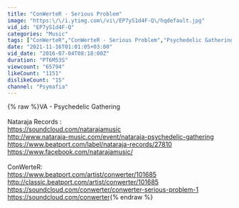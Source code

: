 ```yaml
---
title: "ConWerteR - Serious Problem"
image: "https:\/\/i.ytimg.com\/vi\/EP7yS1d4F-Q\/hqdefault.jpg"
vid_id: "EP7yS1d4F-Q"
categories: "Music"
tags: ["ConWerteR","ConWerteR - Serious Problem","Psychedelic Gathering"]
date: "2021-11-16T01:01:05+03:00"
vid_date: "2016-07-04T08:18:00Z"
duration: "PT6M53S"
viewcount: "65794"
likeCount: "1151"
dislikeCount: "15"
channel: "Psymafia"
---
```

{% raw %}VA - Psychedelic Gathering <br /><br />Nataraja Records :<br /><a rel="nofollow" target="blank" href="https://soundcloud.com/natarajamusic">https://soundcloud.com/natarajamusic</a><br /><a rel="nofollow" target="blank" href="http://www.nataraja-music.com/event/nataraja-psychedelic-gathering">http://www.nataraja-music.com/event/nataraja-psychedelic-gathering</a><br /><a rel="nofollow" target="blank" href="https://www.beatport.com/label/nataraja-records/27810">https://www.beatport.com/label/nataraja-records/27810</a><br /><a rel="nofollow" target="blank" href="https://www.facebook.com/natarajamusic/">https://www.facebook.com/natarajamusic/</a><br /><br />ConWerteR:<br /><a rel="nofollow" target="blank" href="https://www.beatport.com/artist/conwerter/101685">https://www.beatport.com/artist/conwerter/101685</a><br /><a rel="nofollow" target="blank" href="http://classic.beatport.com/artist/conwerter/101685">http://classic.beatport.com/artist/conwerter/101685</a><br /><a rel="nofollow" target="blank" href="https://soundcloud.com/conwerter/conwerter-serious-problem-1">https://soundcloud.com/conwerter/conwerter-serious-problem-1</a><br /><a rel="nofollow" target="blank" href="https://soundcloud.com/conwerter">https://soundcloud.com/conwerter</a>{% endraw %}
